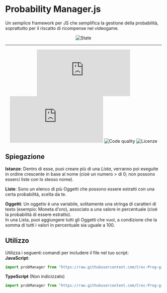 # Probability Manager.js
Un semplice framework per JS che semplifica la gestione della probabilità, soprattutto per il riscatto di ricompense nei videogame.

<div align="center">

  ![State](https://img.shields.io/badge/State%3A-Making-white?style=flat-square)
  <!-- [![CodeQL](https://github.com/Croc-Prog-github/Probability-Manager.js/actions/workflows/github-code-scanning/codeql/badge.svg?style=flat-square&branch=main)](https://github.com/Croc-Prog-github/Probability-Manager.js/actions/workflows/github-code-scanning/codeql) -->
</div>
<hr>
<div align="center">

  <!-- ![Downloads](https://img.shields.io/github/downloads/Croc-Prog-github/Probability-Manager.js/total) -->
  ![GitHub Repo stars](https://img.shields.io/github/stars/Croc-Prog-github/Probability-Manager.js?style=flat-square&color=yellow)
  ![GitHub repo size](https://img.shields.io/github/repo-size/Croc-Prog-github/Probability-Manager.js?style=flat-square)
  ![Code quality](https://img.shields.io/badge/Code%20Quality-A-lighgreen?style=flat-square)
  ![Licenze](https://img.shields.io/badge/licenze-MIT-blue?style=flat-square&link=https%3A%2F%2Fgithub.com%2FCroc-Prog-github%2FProbability-Manager.js%2Fblob%2Fmain%2FLICENSE.md)
  <!-- ![Manteined](https://img.shields.io/badge/Aggiornamenti-SI!-green) -->
  <!-- ![Contributors](https://img.shields.io/github/contributors/Croc-Prog-github/Probability-Manager.js?style=flat-square) -->
</div>

## Spiegazione
**Istanze**: Dentro di esse, puoi creare più di una *Lista*, verranno poi eseguite in ordine crescente in base al nome (cioè un numero > di 0; non possono esserci liste con lo stesso nome).

**Liste**: Sono un elenco di più Oggetti che possono essere estratti con una certa probabilità, scelta da te.

**Oggetti**: Un oggetto è una variabile, solitamente una stringa di caratteri di testo (esempio: Moneta d'oro), associato a una valore in percentuale (cioè la probabilità di essere estratto).<br>In una Lista, puoi aggiungere tutti gli Oggetti che vuoi, a condizione che la somma di tutti i valori in percentuale sia uguale a 100.

## Utilizzo
Utilizza i seguenti comandi per includere il file nel tuo script:<br>
**JavaScript**:
```js
import probManager from "https://raw.githubusercontent.com/Croc-Prog-github/Probability-Manager.js/main/core/Probability-Manager.js";
```

**TypeScript** (Non indicizzato)
```ts
import probManager from "https://raw.githubusercontent.com/Croc-Prog-github/Probability-Manager.js/main/core/Probability-Manager.ts";
```

